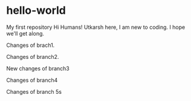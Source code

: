 # hello-world

My first repository
Hi Humans!
Utkarsh here, I am new to coding.
I hope we'll get along.

Changes of brach1.

Changes of branch2.

New changes of branch3

Changes of branch4

Changes of branch 5s
